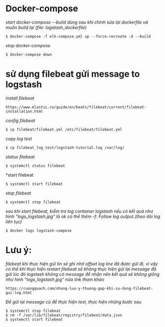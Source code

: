 # Docker-compose
*start docker-compose*
*--build dùng sau khi chỉnh sửa lại dockerfile và muốn build lại (file: logstash_dockerfile)*
```
$ docker-compose -f elk-compose.yml up --force-recreate -d --build
```

*stop docker-compose*
```
$ docker-compose down
```


# sử dụng filebeat gửi message to logstash
*install filebeat*
```
https://www.elastic.co/guide/en/beats/filebeat/current/filebeat-installation.html
```
*config filebeat*
```
$ cp filebeat/filebeat.yml /etc/filebeat/filebeat.yml
```
*copy log test*
```
$ cp filebeat_log_test/logstash-tutorial.log /var/log/
```
*status filebeat*
```
$ systemctl status filebeat
```
*start filebeat
```
$ systemctl start filebeat
```
*stop filebeat*
```
$ systemctl stop filebeat
```

*sau khi start filebeat, kiểm tra log container logstash nếu có kết quả như hình "logs_logstash.jpg" là ok*
*có thể thêm -f: Follow log output.(theo dõi log liên tục)*
```
$ docker logs logstash-compose
```

# Lưu ý: 
*filebeat khi thực hiện gửi tin sẽ ghi nhớ offset log line đã được gửi đi, vì vậy có thể khi thực hiện restart filebeat sẽ không thực hiện gửi lại message đã gửi*
*lúc đó logstash không có message để nhận nên kết quả sẽ không giống như hình "logs_logstash.jpg" nữa*
*link tham khảo*
```
https://cuongquach.com/nhung-luu-y-thuong-gap-khi-su-dung-filebeat-gui-log.html
```
*Để gửi lại message cũ để thực hiện test, thực hiện những bước sau*
```
$ systemctl stop filebeat
$ rm -f /var/lib/filebeat/registry/filebeat/data.json
$ systemctl start filebeat
```
